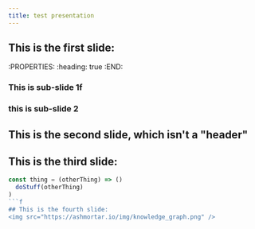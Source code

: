 ```yaml
---
title: test presentation
---
```


## This is the first slide:
:PROPERTIES:
:heading: true
:END:
### This is sub-slide 1f
### this is sub-slide 2
## This is the second slide, which isn't a "header"
## This is the third slide:
```javascript title="/page.js"
const thing = (otherThing) => ()
  doStuff(otherThing)
)
```f
## This is the fourth slide:
<img src="https://ashmortar.io/img/knowledge_graph.png" />
